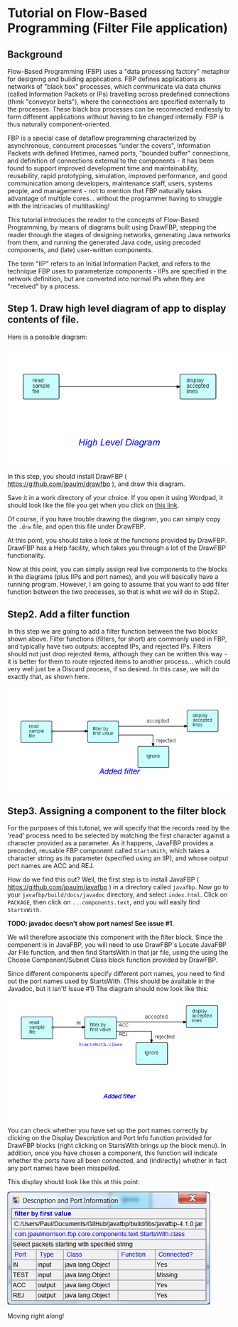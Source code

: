 # Tutorial on Flow-Based Programming (Filter File application)

## Background

Flow-Based Programming (FBP) uses a "data processing factory" metaphor for designing and building applications. FBP defines applications as networks of "black box" processes, which communicate via data chunks (called Information Packets or IPs) travelling across predefined connections (think "conveyor belts"), where the connections are specified externally to the processes. These black box processes can be reconnected endlessly to form different applications without having to be changed internally. FBP is thus naturally component-oriented.

FBP is a special case of dataflow programming characterized by asynchronous, concurrent processes "under the covers", Information Packets with defined lifetimes, named ports, "bounded buffer" connections, and definition of connections external to the components - it has been found to support improved development time and maintainability, reusability, rapid prototyping, simulation, improved performance, and good communication among developers, maintenance staff, users, systems people, and management - not to mention that FBP naturally takes advantage of multiple cores... without the programmer having to struggle with the intricacies of multitasking!

This tutorial introduces the reader to the concepts of Flow-Based Programming, by means of diagrams built using DrawFBP, stepping the reader through the stages of designing networks, generating Java networks from them, and running the generated Java code, using precoded components, and (late) user-written components.

The term "IIP" refers to an Initial Information Packet, and refers to the technique FBP uses to parameterize components - IIPs are specified in the network definition, but are converted into normal IPs when they are "received" by a process. 


## Step 1.  Draw high level diagram of app to display contents of file. 

Here is a possible diagram:

![High level diagram](docs/Step1.png)

In this step, you should install DrawFBP ( https://github.com/jpaulm/drawfbp ), and draw this diagram.

Save it in a work directory of your choice.  If you open it using Wordpad, it should look like the file you get when you click on [this link](docs/Step1.drw).

Of course, if you have trouble drawing the diagram, you can simply copy the `.drw` file, and open this file under DrawFBP.

At this point, you should take a look at the functions provided by DrawFBP.  DrawFBP has a Help facility, which takes you through a lot of the DrawFBP functionality.

Now at this point, you can simply assign real live components to the blocks in the diagrams (plus IIPs and port names), and you will basically have a running program.  However, I am going to assume that you want to add filter function between the two processes, so that is what we will do in Step2.

## Step2. Add a filter function 

In this step we are going to add a filter function between the two blocks shown above.  Filter functions (filters, for short) are commonly used in FBP, and typically have two outputs: accepted IPs, and rejected IPs.  Filters should not just drop rejected items, although they can be written this way - it is better for them to route rejected items to another process... which could very well just be a Discard process, if so desired.  In this case, we will do exactly that, as shown here.

![Diagram showing filter](docs/Step2.png)

## Step3. Assigning a component to the filter block

For the purposes of this tutorial, we will specify that the records read by the 'read' process need to be selected by matching the first character against a character provided as a parameter. As it happens, JavaFBP provides a precoded, reusable FBP component called `StartsWith`, which takes a character string as its parameter (specified using an IIP), and whose output port names are ACC and REJ.  

How do we find this out?  Well, the first step is to install JavaFBP ( https://github.com/jpaulm/javafbp ) in a directory called `javafbp`.  Now go to your `javafbp/build/docs/javadoc` directory, and select `index.html`.  Click on `PACKAGE`, then click on `...components.text`, and you will easily find `StartsWith`.

**TODO: javadoc doesn't show port names! See issue #1.**

We will therefore associate this component with the filter block.  Since the component is in JavaFBP, you will need to use DrawFBP's Locate JavaFBP Jar File function, and then find StartsWith in that jar file, using the using the Choose Component/Subnet Class block function provided by DrawFBP. 

Since different components specify different port names, you need to find out the port names used by StartsWith.  (This should be available in the Javadoc, but it isn't! Issue #1) The diagram should now look like this:

![Diagram using StartsWith](docs/Step3.png)

You can check whether you have set up the port names correctly by clicking on the Display Description and Port Info function provided for DrawFBP blocks (right clicking on StartsWith brings up the block menu).  In addition, once you have chosen a component, this function will indicate whether the ports have all been connected, and (indirectly) whether in fact any port names have been misspelled.

This display should look like this at this point:

![StartsWith ports](docs/StartsWith.png)

Moving right along!


